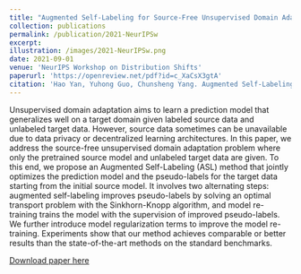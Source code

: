 ```yaml
---
title: "Augmented Self-Labeling for Source-Free Unsupervised Domain Adaptation"
collection: publications
permalink: /publication/2021-NeurIPSw
excerpt: 
illustration: /images/2021-NeurIPSw.png
date: 2021-09-01
venue: 'NeurIPS Workshop on Distribution Shifts'
paperurl: 'https://openreview.net/pdf?id=c_XaCsX3gtA'
citation: 'Hao Yan, Yuhong Guo, Chunsheng Yang. Augmented Self-Labeling for Source-Free Unsupervised Domain Adaptation. NeurIPS 2021 Workshop on Distribution Shifts'
---
```

Unsupervised domain adaptation aims to learn a prediction model that generalizes
well on a target domain given labeled source data and unlabeled target data. However, source data sometimes can be unavailable due to data privacy or decentralized
learning architectures. In this paper, we address the source-free unsupervised
domain adaptation problem where only the pretrained source model and unlabeled
target data are given. To this end, we propose an Augmented Self-Labeling (ASL)
method that jointly optimizes the prediction model and the pseudo-labels for the
target data starting from the initial source model. It involves two alternating steps:
augmented self-labeling improves pseudo-labels by solving an optimal transport
problem with the Sinkhorn-Knopp algorithm, and model re-training trains the
model with the supervision of improved pseudo-labels. We further introduce model
regularization terms to improve the model re-training. Experiments show that our
method achieves comparable or better results than the state-of-the-art methods on
the standard benchmarks.

[Download paper here](https://openreview.net/pdf?id=c_XaCsX3gtA)
